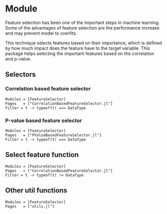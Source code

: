 # Module

Feature selection has been one of the important steps in machine learning.
Some of the advantages of feature selection are the performance increase
and may prevent model to overfits.

This technique selects features based on their importance, which is defined
by how much impact does the feature have to the target variable. This package
helps selecting the important features based on the correlation and p-value.

## Selectors

### Correlation based feature selector
```@autodocs
Modules = [FeatureSelector]
Pages   = ["CorrelationBasedFeatureSelector.jl"]
Filter = t -> typeof(t) === DataType
```

### P-value based feature selector
```@autodocs
Modules = [FeatureSelector]
Pages   = ["PValueBasedFeatureSelector.jl"]
Filter = t -> typeof(t) === DataType
```

## Select feature function
```@autodocs
Modules = [FeatureSelector]
Pages   = ["CorrelationBasedFeatureSelector.jl"]
Filter = t -> typeof(t) != DataType
```

## Other util functions
```@autodocs
Modules = [FeatureSelector]
Pages   = ["utils.jl"]
```